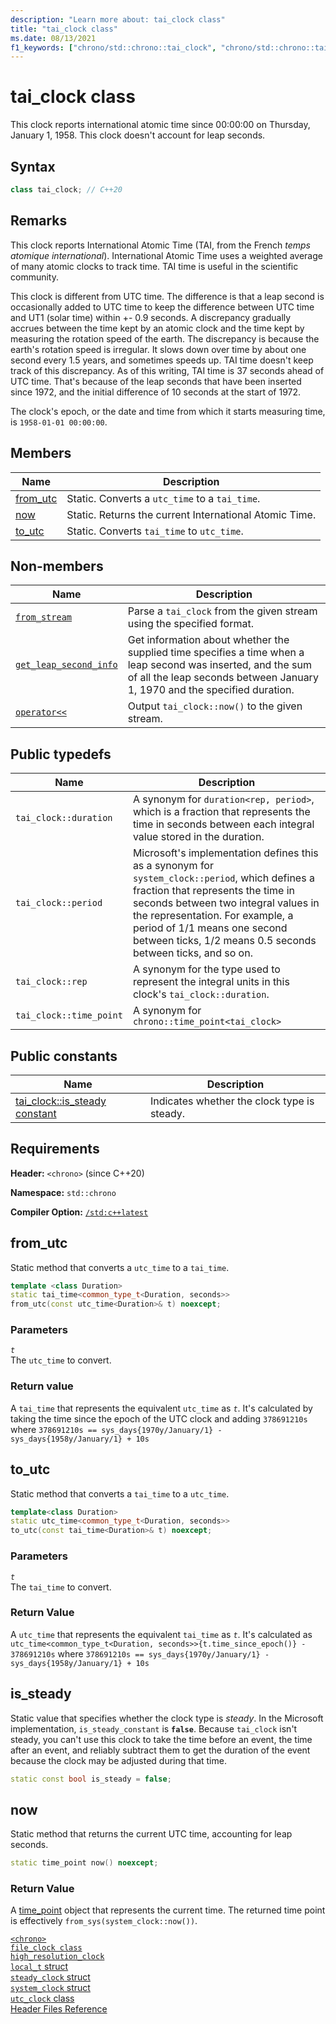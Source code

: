 ```yaml
---
description: "Learn more about: tai_clock class"
title: "tai_clock class"
ms.date: 08/13/2021
f1_keywords: ["chrono/std::chrono::tai_clock", "chrono/std::chrono::tai_clock::now", "chrono/std::chrono::tai_clock::to_utc", "chrono/std::chrono::tai_clock::from_utc", "chrono/std::chrono::tai_clock::is_steady Constant", "std::chrono::tai_clock::get_leap_second_info"]
---
```


# tai_clock class

This clock reports international atomic time since 00:00:00 on Thursday, January 1, 1958. This clock doesn't account for leap seconds.

## Syntax

```cpp
class tai_clock; // C++20
```

## Remarks

This clock reports International Atomic Time (TAI, from the French *temps atomique international*). International Atomic Time uses a weighted average of many atomic clocks to track time. TAI time is useful in the scientific community.

This clock is different from UTC time. The difference is that a leap second is occasionally added to UTC time to keep the difference between UTC time and UT1 (solar time) within +- 0.9 seconds. A discrepancy gradually accrues between the time kept by an atomic clock and the time kept by measuring the rotation speed of the earth. The discrepancy is because the earth's rotation speed is irregular. It slows down over time by about one second every 1.5 years, and sometimes speeds up. TAI time doesn't keep track of this discrepancy. As of this writing, TAI time is 37 seconds ahead of UTC time. That's because of the leap seconds that have been inserted since 1972, and the initial difference of 10 seconds at the start of 1972.

The clock's epoch, or the date and time from which it starts measuring time, is `1958-01-01 00:00:00`.

## Members

|Name|Description|
|----------|-----------------|
|[from_utc](#from_utc)| Static. Converts a `utc_time` to a `tai_time`.|
|[now](#now)| Static. Returns the current International Atomic Time. |
|[to_utc](#to_utc)| Static. Converts `tai_time` to `utc_time`.|

## Non-members

| Name | Description |
|--|--|
| [`from_stream`](chrono-functions.md#std-chrono-from-stream) | Parse a `tai_clock` from the given stream using the specified format. |
| [`get_leap_second_info`](chrono-functions.md#std-chrono-get-leap-second-info) | Get information about whether the supplied time specifies a time when a leap second was inserted, and the sum of all the leap seconds between January 1, 1970 and the specified duration. |
| [`operator<<`](chrono-operators.md#op_left_shift) | Output `tai_clock::now()` to the given stream. |

## Public typedefs

|Name|Description|
|----------|-----------------|
|`tai_clock::duration`|A synonym for `duration<rep, period>`, which is a fraction that represents the time in seconds between each integral value stored in the duration.|
|`tai_clock::period`| Microsoft's implementation defines this as a synonym for `system_clock::period`, which defines a fraction that represents the time in seconds between two integral values in the representation. For example, a period of 1/1 means one second between ticks, 1/2 means 0.5 seconds between ticks, and so on. |
|`tai_clock::rep`|A synonym for the type used to represent the integral units in this clock's `tai_clock::duration`. |
|`tai_clock::time_point`|A synonym for `chrono::time_point<tai_clock>`|

## Public constants

|Name|Description|
|----------|-----------------|
|[tai_clock::is_steady constant](#is_steady_constant)|Indicates whether the clock type is steady.|

## Requirements

**Header:** `<chrono>` (since C++20)

**Namespace:** `std::chrono`

**Compiler Option:** [`/std:c++latest`](../build/reference/std-specify-language-standard-version.md)

## <a name="from_utc"></a> from_utc

Static method that converts a `utc_time` to a `tai_time`.

```cpp
template <class Duration>
static tai_time<common_type_t<Duration, seconds>>
from_utc(const utc_time<Duration>& t) noexcept;
```

### Parameters

*`t`*\
The `utc_time` to convert.

### Return value

A `tai_time` that represents the equivalent `utc_time` as *`t`*. It's calculated by taking the time since the epoch of the UTC clock and adding `378691210s` where `378691210s == sys_days{1970y/January/1} - sys_days{1958y/January/1} + 10s`

## <a name="to_utc"></a> to_utc

Static method that converts a `tai_time` to a `utc_time`.

```cpp
template<class Duration>
static utc_time<common_type_t<Duration, seconds>>
to_utc(const tai_time<Duration>& t) noexcept;
```

### Parameters

*`t`*\
The `tai_time` to convert.

### Return Value

A `utc_time` that represents the equivalent `tai_time` as *`t`*. It's calculated as `utc_time<common_type_t<Duration, seconds>>{t.time_since_epoch()} - 378691210s` where `378691210s == sys_days{1970y/January/1} - sys_days{1958y/January/1} + 10s`

## <a name="is_steady_constant"></a> is_steady

Static value that specifies whether the clock type is *steady*. In the Microsoft implementation, `is_steady_constant` is **`false`**. Because `tai_clock` isn't steady, you can't use this clock to take the time before an event, the time after an event, and reliably subtract them to get the duration of the event because the clock may be adjusted during that time.

```cpp
static const bool is_steady = false;
```

## <a name="now"></a> now

Static method that returns the current UTC time, accounting for leap seconds.

```cpp
static time_point now() noexcept;
```

### Return Value

A [time_point](../standard-library/time-point-class.md) object that represents the current time. The returned time point is effectively `from_sys(system_clock::now())`.

[`<chrono>`](chrono.md)\
[`file_clock class`](file-clock-class.md)\
[`high_resolution_clock`](high-resolution-clock-struct.md)\
[`local_t` struct](local_t.md)\
[`steady_clock` struct](steady-clock-struct.md)\
[`system_clock` struct](system-clock-structure.md)\
[`utc_clock` class](utc-clock-class.md)\
[Header Files Reference](cpp-standard-library-header-files.md)